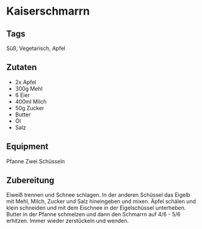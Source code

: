 # Kaiserschmarrn

## Tags

Süß, Vegetarisch, Apfel

## Zutaten

- 2x Apfel
- 300g Mehl
- 6 Eier
- 400ml Milch
- 50g Zucker
- Butter
- Öl
- Salz

## Equipment

Pfanne
Zwei Schüsseln

## Zubereitung

Eiweiß trennen und Schnee schlagen.
In der anderen Schüssel das Eigelb mit Mehl, Milch, Zucker und Salz hineingeben und mixen.
Äpfel schälen und klein schneiden und mit dem Eischnee in der Eigelschüssel unterheben.
Butter in der Pfanne schmelzen und dann den Schmarrn auf 4/6 - 5/6 erhitzen.
Immer wieder zerstückeln und wenden.
